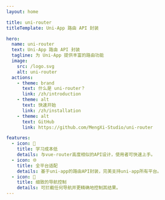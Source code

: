 ```yaml
---
layout: home

title: uni-router
titleTemplate: Uni-App 路由 API 封装

hero:
  name: uni-router
  text: Uni-App 路由 API 封装
  tagline: 为 Uni-App 提供丰富的路由功能
  image:
    src: /logo.svg
    alt: uni-router
  actions:
    - theme: brand
      text: 什么是 uni-router？
      link: /zh/introduction
    - theme: alt
      text: 快速开始
      link: /zh/installation
    - theme: alt
      text: GitHub
      link: https://github.com/MengXi-Studio/uni-router

features:
  - icon: 📝
    title: 学习成本低
    details: 与vue-router高度相似的API设计，使用者可快速上手。
  - icon: 🌐
    title: 全平台适配
    details: 基于uni-app的路由API封装，完美支持uni-app所有平台。
  - icon: 🛑
    title: 细致的导航控制
    details: 可拦截任何导航并更精确地控制其结果。
---
```

